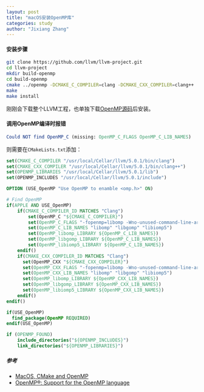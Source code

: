 ```yaml
---
layout: post
title: "macOS安装OpenMP库"
categories: study
author: "Jixiang Zhang"
---
```


#### 安装步骤

```bash
git clone https://github.com/llvm/llvm-project.git
cd llvm-project
mkdir build-openmp
cd build-openmp
cmake ../openmp -DCMAKE_C_COMPILER=clang -DCMAKE_CXX_COMPILER=clang++
make
make install
```

刚刚会下载整个LLVM工程，也单独下载[OpenMP源码](https://github.com/matheecs/openmp)后安装。

#### 调用OpenMP编译时报错

```cmake
Could NOT find OpenMP_C (missing: OpenMP_C_FLAGS OpenMP_C_LIB_NAMES)
```

则需要在`CMakeLists.txt`添加：

```cmake
set(CMAKE_C_COMPILER "/usr/local/Cellar/llvm/5.0.1/bin/clang")
set(CMAKE_CXX_COMPILER "/usr/local/Cellar/llvm/5.0.1/bin/clang++")
set(OPENMP_LIBRARIES "/usr/local/Cellar/llvm/5.0.1/lib")
set(OPENMP_INCLUDES "/usr/local/Cellar/llvm/5.0.1/include")

OPTION (USE_OpenMP "Use OpenMP to enamble <omp.h>" ON)

# Find OpenMP
if(APPLE AND USE_OpenMP)
    if(CMAKE_C_COMPILER_ID MATCHES "Clang")
        set(OpenMP_C "${CMAKE_C_COMPILER}")
        set(OpenMP_C_FLAGS "-fopenmp=libomp -Wno-unused-command-line-argument")
        set(OpenMP_C_LIB_NAMES "libomp" "libgomp" "libiomp5")
        set(OpenMP_libomp_LIBRARY ${OpenMP_C_LIB_NAMES})
        set(OpenMP_libgomp_LIBRARY ${OpenMP_C_LIB_NAMES})
        set(OpenMP_libiomp5_LIBRARY ${OpenMP_C_LIB_NAMES})
    endif()
    if(CMAKE_CXX_COMPILER_ID MATCHES "Clang")
      set(OpenMP_CXX "${CMAKE_CXX_COMPILER}")
      set(OpenMP_CXX_FLAGS "-fopenmp=libomp -Wno-unused-command-line-argument")
      set(OpenMP_CXX_LIB_NAMES "libomp" "libgomp" "libiomp5")
      set(OpenMP_libomp_LIBRARY ${OpenMP_CXX_LIB_NAMES})
      set(OpenMP_libgomp_LIBRARY ${OpenMP_CXX_LIB_NAMES})
      set(OpenMP_libiomp5_LIBRARY ${OpenMP_CXX_LIB_NAMES})
    endif()
endif()

if(USE_OpenMP)
  find_package(OpenMP REQUIRED)
endif(USE_OpenMP)

if (OPENMP_FOUND)
    include_directories("${OPENMP_INCLUDES}")
    link_directories("${OPENMP_LIBRARIES}")
```

##### 参考

- [MacOS, CMake and OpenMP](https://stackoverflow.com/questions/46414660/macos-cmake-and-openmp)
- [OpenMP®: Support for the OpenMP language](https://openmp.llvm.org)

